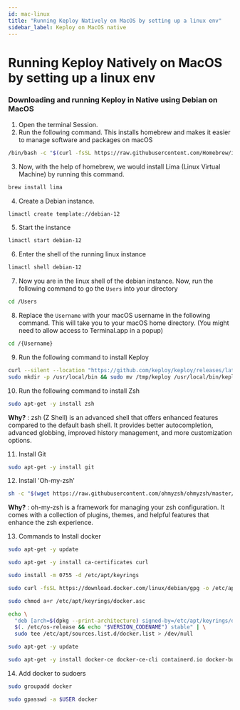 ```yaml
---
id: mac-linux
title: "Running Keploy Natively on MacOS by setting up a linux env"
sidebar_label: Keploy on MacOS native
---
```


# Running Keploy Natively on MacOS by setting up a linux env

### Downloading and running Keploy in Native using Debian on MacOS

1. Open the terminal Session.
2. Run the following command. This installs homebrew and makes it easier to manage software and packages on macOS

```bash
/bin/bash -c "$(curl -fsSL https://raw.githubusercontent.com/Homebrew/install/HEAD/install.sh)"
```

3. Now, with the help of homebrew, we would install Lima (Linux Virtual Machine) by running this command.

```bash
brew install lima
```

4. Create a Debian instance.

```bash
limactl create template://debian-12
```

5. Start the instance

```bash
limactl start debian-12
```

6. Enter the shell of the running linux instance

```bash
limactl shell debian-12
```

7. Now you are in the linux shell of the debian instance. Now, run the following command to go the `Users` into your directory

```bash
cd /Users
```

8. Replace the `Username` with your macOS username in the following command. This will take you to your macOS home directory. (You might need to allow access to Terminal.app in a popup)

```bash
cd /{Username}
```

9. Run the following command to install Keploy

```bash
curl --silent --location "https://github.com/keploy/keploy/releases/latest/download/keploy_linux_arm64.tar.gz" | tar xz --overwrite -C /tmp
sudo mkdir -p /usr/local/bin && sudo mv /tmp/keploy /usr/local/bin/keploy
```

10. Run the following command to install Zsh

```bash
sudo apt-get -y install zsh
```

**Why?** : zsh (Z Shell) is an advanced shell that offers enhanced features compared to the default bash shell. It provides better autocompletion, advanced globbing, improved history management, and more customization options.

11. Install Git

```bash
sudo apt-get -y install git
```

12. Install 'Oh-my-zsh'

```bash
sh -c "$(wget https://raw.githubusercontent.com/ohmyzsh/ohmyzsh/master/tools/install.sh -O -)"
```

**Why?** : oh-my-zsh is a framework for managing your zsh configuration. It comes with a collection of plugins, themes, and helpful features that enhance the zsh experience.

13. Commands to Install docker

```bash
sudo apt-get -y update
```

```bash
sudo apt-get -y install ca-certificates curl
```

```bash
sudo install -m 0755 -d /etc/apt/keyrings
```

```bash
sudo curl -fsSL https://download.docker.com/linux/debian/gpg -o /etc/apt/keyrings/docker.asc
```

```bash
sudo chmod a+r /etc/apt/keyrings/docker.asc
```

```bash
echo \
  "deb [arch=$(dpkg --print-architecture) signed-by=/etc/apt/keyrings/docker.asc] https://download.docker.com/linux/debian \
  $(. /etc/os-release && echo "$VERSION_CODENAME") stable" | \
  sudo tee /etc/apt/sources.list.d/docker.list > /dev/null
```

```bash
sudo apt-get -y update
```

```bash
sudo apt-get -y install docker-ce docker-ce-cli containerd.io docker-buildx-plugin docker-compose-plugin
```

14. Add docker to sudoers

```bash
sudo groupadd docker
```

```bash
sudo gpasswd -a $USER docker
```
